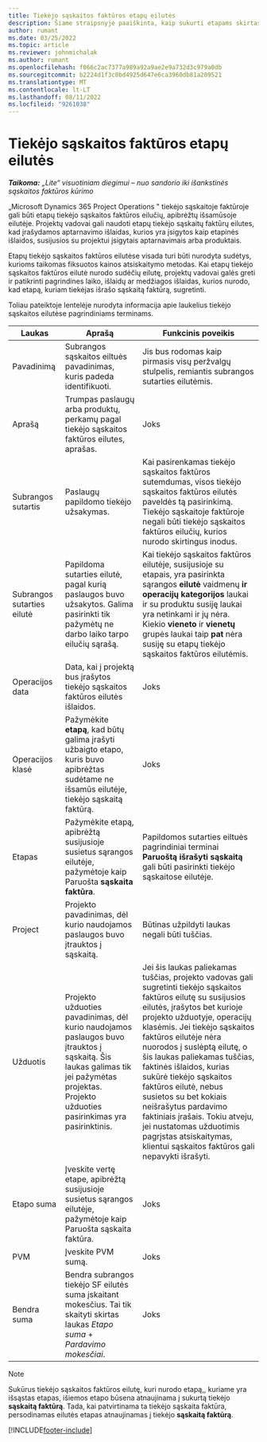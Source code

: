 ```yaml
---
title: Tiekėjo sąskaitos faktūros etapų eilutės
description: Šiame straipsnyje paaiškinta, kaip sukurti etapams skirtas tiekėjo sąskaitos faktūros eilutes dėl sustabdymo.
author: rumant
ms.date: 03/25/2022
ms.topic: article
ms.reviewer: johnmichalak
ms.author: rumant
ms.openlocfilehash: f066c2ac7377a989a92a9ae2e9a732d3c979a0db
ms.sourcegitcommit: b2224d1f3c0bd4925d647e6ca3960db81a209521
ms.translationtype: MT
ms.contentlocale: lt-LT
ms.lasthandoff: 08/11/2022
ms.locfileid: "9261038"
---
```

# <a name="vendor-invoice-lines-for-milestones"></a>Tiekėjo sąskaitos faktūros etapų eilutės

_**Taikoma:** „Lite“ visuotiniam diegimui – nuo sandorio iki išankstinės sąskaitos faktūros kūrimo_

„Microsoft Dynamics 365 Project Operations " tiekėjo sąskaitoje faktūroje gali būti etapų tiekėjo sąskaitos faktūros eilučių, apibrėžtų išsamūsoje eilutėje. Projektų vadovai gali naudoti etapų tiekėjo sąskaitų faktūrų eilutes, kad įrašydamos aptarnavimo išlaidas, kurios yra įsigytos kaip etapinės išlaidos, susijusios su projektui įsigytais aptarnavimais arba produktais.

Etapų tiekėjo sąskaitos faktūros eilutėse visada turi būti nurodyta sudėtys, kurioms taikomas fiksuotos kainos atsiskaitymo metodas. Kai etapų tiekėjo sąskaitos faktūros eilutė nurodo sudėčių eilutę, projektų vadovai galės greti ir patikrinti pagrindines laiko, išlaidų ar medžiagos išlaidas, kurios nurodo, kad etapą, kuriam tiekėjas išrašo sąskaitą faktūrą, sugretinti.

Toliau pateiktoje lentelėje nurodyta informacija apie laukelius tiekėjo sąskaitos eilutėse pagrindiniams terminams.

| Laukas | Aprašą | Funkcinis poveikis |
| --- | --- | --- |
| Pavadinimą | Subrangos sąskaitos eiltuės pavadinimas, kuris padeda identifikuoti. | Jis bus rodomas kaip pirmasis visų peržvalgų stulpelis, remiantis subrangos sutarties eilutėmis. |
| Aprašą | Trumpas paslaugų arba produktų, perkamų pagal tiekėjo sąskaitos faktūros eilutes, aprašas. | Joks |
| Subrangos sutartis | Paslaugų papildomo tiekėjo užsakymas. | Kai pasirenkamas tiekėjo sąskaitos faktūros sutemdumas, visos tiekėjo sąskaitos faktūros eilutės paveldės tą pasirinkimą. Tiekėjo sąskaitoje faktūroje negali būti tiekėjo sąskaitos faktūros eilučių, kurios nurodo skirtingus inodus. |
| Subrangos sutarties eilutė | Papildoma sutarties eilutė, pagal kurią paslaugos buvo užsakytos. Galima pasirinkti tik pažymėtų ne darbo laiko tarpo eilučių sąrašą. | Kai tiekėjo sąskaitos faktūros eilutėje, susijusioje su etapais, yra pasirinkta sąrangos **eilutė** vaidmenų **ir operacijų kategorijos** laukai ir su produktu susiję laukai yra netinkami ir jų nėra. Kiekio **vieneto** ir **vienetų** grupės laukai taip **pat** nėra susiję su etapų tiekėjo sąskaitos faktūros eilutėmis. |
| Operacijos data | Data, kai į projektą bus įrašytos tiekėjo sąskaitos faktūros eilutės išlaidos. | Joks |
| Operacijos klasė | Pažymėkite **etapą**, kad būtų galima įrašyti užbaigto etapo, kuris buvo apibrėžtas sudėtame ne išsamūs eilutėje, tiekėjo sąskaitą faktūrą. | Joks |
| Etapas | Pažymėkite etapą, apibrėžtą susijusioje susietus sąrangos eilutėje, pažymėtoje kaip Paruošta **sąskaita faktūra**. | Papildomos sutarties eiltuės pagrindiniai terminai **Paruoštą išrašyti sąskaitą** gali būti pasirinkti tiekėjo sąskaitose eilutėje. |
| Project | Projekto pavadinimas, dėl kurio naudojamos paslaugos buvo įtrauktos į sąskaitą. | Būtinas užpildyti laukas negali būti tuščias. |
| Užduotis | Projekto užduoties pavadinimas, dėl kurio naudojamos paslaugos buvo įtrauktos į sąskaitą. Šis laukas galimas tik jei pažymėtas projektas. Projekto užduoties pasirinkimas yra pasirinktinis. | Jei šis laukas paliekamas tuščias, projekto vadovas gali sugretinti tiekėjo sąskaitos faktūros eilutę su susijusios eilutės, įrašytos bet kurioje projekto užduotyje, operacijų klasėmis. Jei tiekėjo sąskaitos faktūros eilutėje nėra nuorodos į suslėptą eilutę, o šis laukas paliekamas tuščias, faktinės išlaidos, kurias sukūrė tiekėjo sąskaitos faktūros eilutė, nebus susietos su bet kokiais neišrašytus pardavimo faktiniais įrašais. Tokiu atveju, jei nustatomas užduotimis pagrįstas atsiskaitymas, klientui sąskaitos faktūros gali nepavykti išrašyti. |
| Etapo suma | Įveskite vertę etape, apibrėžtą susijusioje susietus sąrangos eilutėje, pažymėtoje kaip Paruošta sąskaita faktūra. | Joks |
| PVM | Įveskite PVM sumą. | Joks |
| Bendra suma | Bendra subrangos tiekėjo SF eilutės suma įskaitant mokesčius. Tai tik skaityti skirtas laukas *Etapo suma* + *Pardavimo mokesčiai*. | Joks |

> [!NOTE]
> Sukūrus tiekėjo sąskaitos faktūros eilutę, kuri nurodo etapą,, kuriame yra išsąstas etapas, išiemos etapo būsena atnaujinama į sukurtą tiekėjo **sąskaitą faktūrą**. Tada, kai patvirtinama ta tiekėjo sąskaita faktūra, persodinamas eilutės etapas atnaujinamas į tiekėjo **sąskaitą faktūrą**.

[!INCLUDE[footer-include](../../includes/footer-banner.md)]
